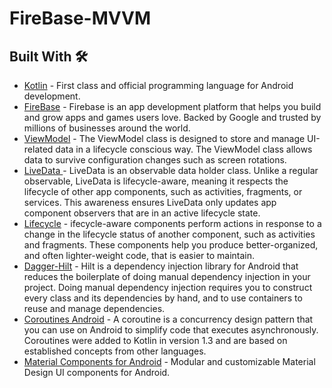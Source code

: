# FireBase-MVVM

## Built With 🛠

- [Kotlin](https://kotlinlang.org/) - First class and official programming language for Android
  development.
- [FireBase](https://firebase.google.com/) - Firebase is an app development platform that helps you build and grow apps and games users love. Backed by Google and trusted by millions of businesses around the world.
- [ViewModel](https://developer.android.com/topic/libraries/architecture/viewmodel) - The ViewModel class is designed to store and manage UI-related data in a lifecycle conscious way. The ViewModel class allows data to survive configuration changes such as screen rotations.
- [LiveData ](https://developer.android.com/topic/libraries/architecture/livedata) - LiveData is an observable data holder class. Unlike a regular observable, LiveData is lifecycle-aware, meaning it respects the lifecycle of other app components, such as activities, fragments, or services. This awareness ensures LiveData only updates app component observers that are in an active lifecycle state.
- [Lifecycle](https://developer.android.com/jetpack/androidx/releases/lifecycle) - ifecycle-aware components perform actions in response to a change in the lifecycle status of another component, such as activities and fragments. These components help you produce better-organized, and often lighter-weight code, that is easier to maintain.
- [Dagger-Hilt](https://developer.android.com/training/dependency-injection/hilt-android) - Hilt is a dependency injection library for Android that reduces the boilerplate of doing manual dependency injection in your project. Doing manual dependency injection requires you to construct every class and its dependencies by hand, and to use containers to reuse and manage dependencies.
- [Coroutines Android](https://developer.android.com/kotlin/coroutines) - A coroutine is a concurrency design pattern that you can use on Android to simplify code that executes asynchronously. Coroutines were added to Kotlin in version 1.3 and are based on established concepts from other languages.
- [Material Components for Android](https://github.com/material-components/material-components-android) - Modular and customizable Material Design UI components for Android.


